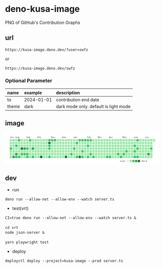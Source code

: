 # deno-kusa-image

PNG of GitHub's Contribution Graphs

## url

```
https://kusa-image.deno.dev/?user=swfz
```

or

```
https://kusa-image.deno.dev/swfz
```

### Optional Parameter

| name  | example    | description                           |
| :---- | :--------- | :------------------------------------ |
| to    | 2024-01-01 | contribution end date                 |
| theme | dark       | dark mode only. default is light mode |

## image

![contribution](contribution.png "alt")

## dev

- run

```
deno run --allow-net --allow-env --watch server.ts
```

- test(vrt)

```
CI=true deno run --allow-net --allow-env --watch server.ts &

cd vrt
node json-server &

yarn playwright test
```

- deploy

```
deployctl deploy --project=kusa-image --prod server.ts
```
